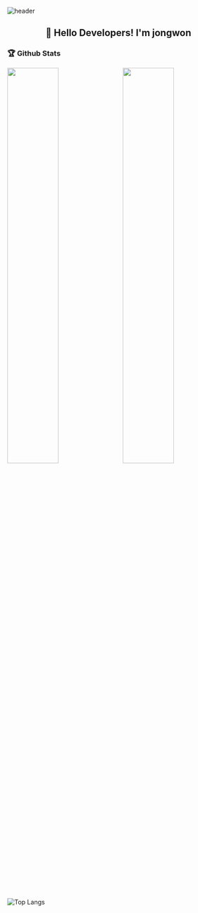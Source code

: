 ![header](https://capsule-render.vercel.app/api?type=waving&color=gradient&height=200&section=header&text=What's%20Up?&animation=twinkling&fontSize=40)


<h2 align="center">👋 Hello Developers! I'm jongwon</h1>

### 🏆 Github Stats

<img  src="https://github-readme-stats.vercel.app/api?username=jjwon2149&show_icons=true&hide_border=true&theme=highcontrast" width="48%" align="right" >
<img  src="https://github-readme-streak-stats.herokuapp.com/?user=jjwon2149&theme=highcontrast" width="48%" >

![Top Langs](https://github-readme-stats.vercel.app/api/top-langs/?username=jjwon2149&layout=compact)

<!-- <p align="center"> 
<img src="https://github.com/jjwon2149/jjwon2149/blob/main/github-metrics.svg" alt="Metrics" align="center" width="70%">
</p>
  
<p align="center"> 
<img src="https://profile-counter.glitch.me/jjwon2149/count.svg" alt="Visitor Count" align="center" /> -->
</p>
